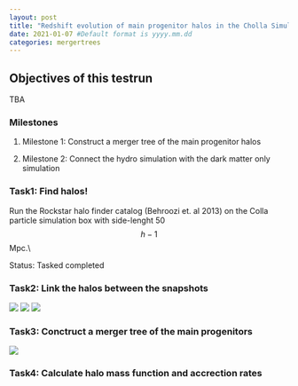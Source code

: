 ```yaml
---
layout: post
title: "Redshift evolution of main progenitor halos in the Cholla Simulation: A testrun"
date: 2021-01-07 #Default format is yyyy.mm.dd
categories: mergertrees
---
```


## Objectives of this testrun
TBA

### Milestones

1) Milestone 1: Construct a merger tree of the main progenitor halos

2) Milestone 2: Connect the hydro simulation with the dark matter only simulation


### Task1: Find halos!

Run the Rockstar halo finder catalog (Behroozi et. al 2013) on the Colla particle simulation box with side-lenght 50 $$h-1$$Mpc.\\

Status: Tasked completed 

### Task2: Link the halos between the snapshots

<img src="{{ site.baseurl }}/plots/2021-01-07_Tree3.png">

<img src="{{ site.baseurl }}/plots/2021-01-07_test_cube_SN21-23.png">

<img src="{{ site.baseurl }}/plots/2021-01-07_test_cube_SN21-24+51.png">

### Task3: Conctruct a merger tree of the main progenitors

<img src="{{ site.baseurl }}/plots/2021-01-07_diverse_merger_trees.png">


### Task4: Calculate halo mass function and accrection rates




